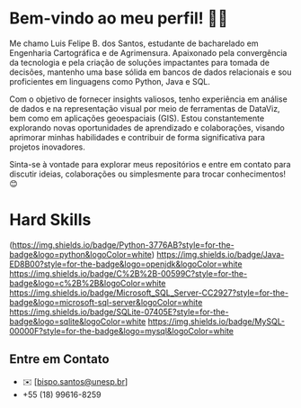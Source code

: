# Bem-vindo ao meu perfil! 👋🏾

Me chamo Luis Felipe B. dos Santos, estudante de bacharelado em Engenharia Cartográfica e de Agrimensura. Apaixonado pela convergência da tecnologia e pela criação de soluções impactantes para tomada de decisões, mantenho uma base sólida em bancos de dados relacionais e sou proficientes em linguagens como Python, Java e SQL.

Com o objetivo de fornecer insights valiosos, tenho experiência em análise de dados e na representação visual por meio de ferramentas de DataViz, bem como em aplicações geoespaciais (GIS). Estou constantemente explorando novas oportunidades de aprendizado e colaborações, visando aprimorar minhas habilidades e contribuir de forma significativa para projetos inovadores.

Sinta-se à vontade para explorar meus repositórios e entre em contato para discutir ideias, colaborações ou simplesmente para trocar conhecimentos! 😊

# Hard Skills 

(https://img.shields.io/badge/Python-3776AB?style=for-the-badge&logo=python&logoColor=white)  https://img.shields.io/badge/Java-ED8B00?style=for-the-badge&logo=openjdk&logoColor=white  https://img.shields.io/badge/C%2B%2B-00599C?style=for-the-badge&logo=c%2B%2B&logoColor=white https://img.shields.io/badge/Microsoft_SQL_Server-CC2927?style=for-the-badge&logo=microsoft-sql-server&logoColor=white https://img.shields.io/badge/SQLite-07405E?style=for-the-badge&logo=sqlite&logoColor=white https://img.shields.io/badge/MySQL-00000F?style=for-the-badge&logo=mysql&logoColor=white 


## Entre em Contato

- ✉️ [bispo.santos@unesp.br]
-  +55 (18) 99616-8259
